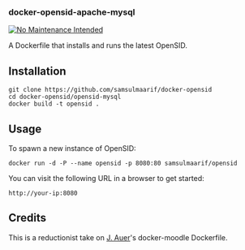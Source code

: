 ### docker-opensid-apache-mysql

[![No Maintenance Intended](http://unmaintained.tech/badge.svg)](http://unmaintained.tech/)

A Dockerfile that installs and runs the latest OpenSID.

## Installation

```
git clone https://github.com/samsulmaarif/docker-opensid
cd docker-opensid/opensid-mysql
docker build -t opensid .
```

## Usage


To spawn a new instance of OpenSID:

```
docker run -d -P --name opensid -p 8080:80 samsulmaarif/opensid
```

You can visit the following URL in a browser to get started:

```
http://your-ip:8080 
```

## Credits

This is a reductionist take on [J. Auer](https://github.com/jda/)'s docker-moodle Dockerfile.


